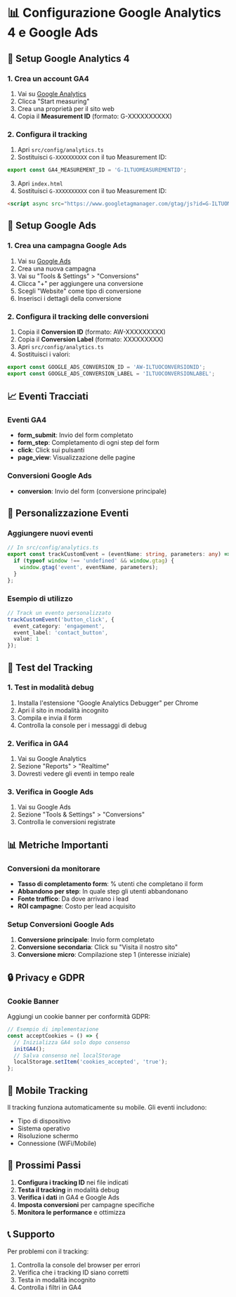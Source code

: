 # 📊 Configurazione Google Analytics 4 e Google Ads

## 🎯 Setup Google Analytics 4

### 1. Crea un account GA4
1. Vai su [Google Analytics](https://analytics.google.com/)
2. Clicca "Start measuring"
3. Crea una proprietà per il sito web
4. Copia il **Measurement ID** (formato: G-XXXXXXXXXX)

### 2. Configura il tracking
1. Apri `src/config/analytics.ts`
2. Sostituisci `G-XXXXXXXXXX` con il tuo Measurement ID:
```typescript
export const GA4_MEASUREMENT_ID = 'G-ILTUOMEASUREMENTID';
```

3. Apri `index.html`
4. Sostituisci `G-XXXXXXXXXX` con il tuo Measurement ID:
```html
<script async src="https://www.googletagmanager.com/gtag/js?id=G-ILTUOMEASUREMENTID"></script>
```

## 🎯 Setup Google Ads

### 1. Crea una campagna Google Ads
1. Vai su [Google Ads](https://ads.google.com/)
2. Crea una nuova campagna
3. Vai su "Tools & Settings" > "Conversions"
4. Clicca "+" per aggiungere una conversione
5. Scegli "Website" come tipo di conversione
6. Inserisci i dettagli della conversione

### 2. Configura il tracking delle conversioni
1. Copia il **Conversion ID** (formato: AW-XXXXXXXXX)
2. Copia il **Conversion Label** (formato: XXXXXXXXX)
3. Apri `src/config/analytics.ts`
4. Sostituisci i valori:
```typescript
export const GOOGLE_ADS_CONVERSION_ID = 'AW-ILTUOCONVERSIONID';
export const GOOGLE_ADS_CONVERSION_LABEL = 'ILTUOCONVERSIONLABEL';
```

## 📈 Eventi Tracciati

### Eventi GA4
- **form_submit**: Invio del form completato
- **form_step**: Completamento di ogni step del form
- **click**: Click sui pulsanti
- **page_view**: Visualizzazione delle pagine

### Conversioni Google Ads
- **conversion**: Invio del form (conversione principale)

## 🔧 Personalizzazione Eventi

### Aggiungere nuovi eventi
```typescript
// In src/config/analytics.ts
export const trackCustomEvent = (eventName: string, parameters: any) => {
  if (typeof window !== 'undefined' && window.gtag) {
    window.gtag('event', eventName, parameters);
  }
};
```

### Esempio di utilizzo
```typescript
// Track un evento personalizzato
trackCustomEvent('button_click', {
  event_category: 'engagement',
  event_label: 'contact_button',
  value: 1
});
```

## 🚀 Test del Tracking

### 1. Test in modalità debug
1. Installa l'estensione "Google Analytics Debugger" per Chrome
2. Apri il sito in modalità incognito
3. Compila e invia il form
4. Controlla la console per i messaggi di debug

### 2. Verifica in GA4
1. Vai su Google Analytics
2. Sezione "Reports" > "Realtime"
3. Dovresti vedere gli eventi in tempo reale

### 3. Verifica in Google Ads
1. Vai su Google Ads
2. Sezione "Tools & Settings" > "Conversions"
3. Controlla le conversioni registrate

## 📊 Metriche Importanti

### Conversioni da monitorare
- **Tasso di completamento form**: % utenti che completano il form
- **Abbandono per step**: In quale step gli utenti abbandonano
- **Fonte traffico**: Da dove arrivano i lead
- **ROI campagne**: Costo per lead acquisito

### Setup Conversioni Google Ads
1. **Conversione principale**: Invio form completato
2. **Conversione secondaria**: Click su "Visita il nostro sito"
3. **Conversione micro**: Compilazione step 1 (interesse iniziale)

## 🔒 Privacy e GDPR

### Cookie Banner
Aggiungi un cookie banner per conformità GDPR:
```typescript
// Esempio di implementazione
const acceptCookies = () => {
  // Inizializza GA4 solo dopo consenso
  initGA4();
  // Salva consenso nel localStorage
  localStorage.setItem('cookies_accepted', 'true');
};
```

## 📱 Mobile Tracking

Il tracking funziona automaticamente su mobile. Gli eventi includono:
- Tipo di dispositivo
- Sistema operativo
- Risoluzione schermo
- Connessione (WiFi/Mobile)

## 🎯 Prossimi Passi

1. **Configura i tracking ID** nei file indicati
2. **Testa il tracking** in modalità debug
3. **Verifica i dati** in GA4 e Google Ads
4. **Imposta conversioni** per campagne specifiche
5. **Monitora le performance** e ottimizza

## 📞 Supporto

Per problemi con il tracking:
1. Controlla la console del browser per errori
2. Verifica che i tracking ID siano corretti
3. Testa in modalità incognito
4. Controlla i filtri in GA4


